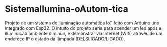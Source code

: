 # SistemaIlumina-oAutom-tica
Projeto de um sistema de iluminação automática IoT feito com Arduino uno integrado com Esp32. O intuito do projeto seria para acender um led após a iluminação ambiente diminuir, e demonstrar via internet (Wifi) através de um endereço IP o estado da lâmpada (DELSLIGADO/LIGADO).

